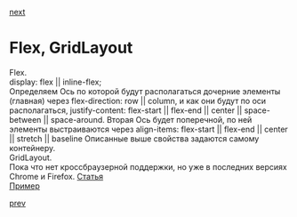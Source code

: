 <a href="_todo.md">next</a>

<h1>Flex, GridLayout</h1>

<div>
Flex.<br/>
display: flex || inline-flex;<br/>
Определяем Ось по которой будут располагаться дочерние элементы (главная) через flex-direction: row || column, и как они будут по оси располагаться,  justify-content: flex-start || flex-end || center || space-between || space-around.
Вторая Ось будет поперечной, по ней элементы выстраиваются через align-items: flex-start || flex-end || center || stretch || baseline
Описанные выше свойства задаются самому контейнеру.
</div>

<div>
GridLayout.<br/>
Пока что нет кроссбраузерной поддержки,
но уже в последних версиях Chrome и Firefox.
<a href="https://css-tricks.com/snippets/css/complete-guide-grid/">Статья</a><br/>
<a href="http://codepen.io/rachelandrew/pen/oXKgwa?editors=1100">Пример</a>
</div>

<a href="07.md">prev</a>
